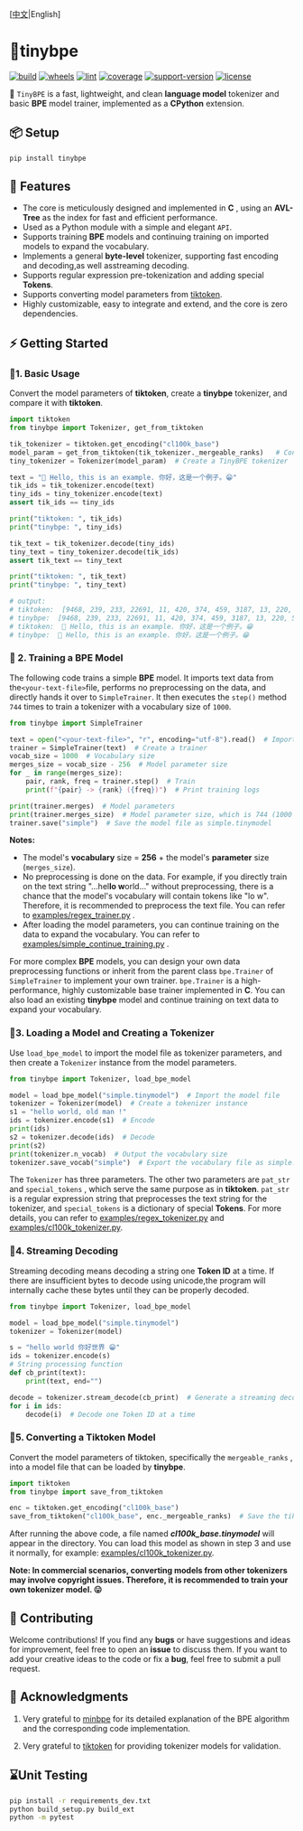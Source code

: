 [[中文](https://github.com/neluca/tinybpe/blob/main/README.md)|English]

# 🚀tinybpe

[![build](https://github.com/neluca/tinybpe/workflows/build/badge.svg)](https://github.com/neluca/tinybpe/actions/workflows/python-package.yml)
[![wheels](https://github.com/neluca/tinybpe/workflows/wheels/badge.svg)](https://github.com/neluca/tinybpe/actions/workflows/wheels.yml)
[![lint](https://github.com/neluca/tinybpe/workflows/lint/badge.svg)](https://github.com/neluca/tinybpe/actions/workflows/lint.yml)
[![coverage](https://img.shields.io/codecov/c/github/neluca/tinybpe)](https://codecov.io/gh/neluca/tinybpe)
[![support-version](https://img.shields.io/pypi/pyversions/tinybpe)](https://pypi.org/project/tinybpe/)
[![license](https://img.shields.io/github/license/neluca/tinybpe)](https://github.com/neluca/tinybpe/blob/main/LICENSE)

👋 `TinyBPE` is a fast, lightweight, and clean **language model** tokenizer and basic **BPE** model trainer, implemented as a **CPython** extension.

## 📦 Setup

```bash
pip install tinybpe
```

## 🌟 Features

- The core is meticulously designed and implemented in **C** , using an **AVL-Tree** as the index for fast and efficient performance.
- Used as a Python module with a simple and elegant `API`.
- Supports training **BPE** models and continuing training on imported models to expand the vocabulary.
- Implements a general **byte-level** tokenizer, supporting fast encoding and decoding,as well asstreaming decoding.
- Supports regular expression pre-tokenization and adding special **Tokens**.
- Supports converting model parameters from [tiktoken](https://github.com/openai/tiktoken).
- Highly customizable, easy to integrate and extend, and the core is zero dependencies.



## ⚡️ Getting Started

### 📍1. Basic Usage

Convert the model parameters of **tiktoken**, create a **tinybpe** tokenizer, and compare it with **tiktoken**.

```python
import tiktoken
from tinybpe import Tokenizer, get_from_tiktoken

tik_tokenizer = tiktoken.get_encoding("cl100k_base")
model_param = get_from_tiktoken(tik_tokenizer._mergeable_ranks)   # Convert model parameters
tiny_tokenizer = Tokenizer(model_param)  # Create a TinyBPE tokenizer

text = "👋 Hello, this is an example. 你好，这是一个例子。😁"
tik_ids = tik_tokenizer.encode(text)
tiny_ids = tiny_tokenizer.encode(text)
assert tik_ids == tiny_ids

print("tiktoken: ", tik_ids)
print("tinybpe: ", tiny_ids)

tik_text = tik_tokenizer.decode(tiny_ids)
tiny_text = tiny_tokenizer.decode(tik_ids)
assert tik_text == tiny_text

print("tiktoken: ", tik_text)
print("tinybpe: ", tiny_text)

# output:
# tiktoken:  [9468, 239, 233, 22691, 11, 420, 374, 459, 3187, 13, 220, 57668, 53901, 3922, 44388, 21043, 48044, 27452, 45829, 1811, 76460, 223]
# tinybpe:  [9468, 239, 233, 22691, 11, 420, 374, 459, 3187, 13, 220, 57668, 53901, 3922, 44388, 21043, 48044, 27452, 45829, 1811, 76460, 223]
# tiktoken:  👋 Hello, this is an example. 你好，这是一个例子。😁
# tinybpe:  👋 Hello, this is an example. 你好，这是一个例子。😁
```

### 📍 2. Training a BPE Model

The following code trains a simple **BPE** model. It imports text data from the`<your-text-file>`file, performs no preprocessing on the data, and directly hands it over to `SimpleTrainer`. It then executes the `step()` method `744` times to train a tokenizer with a vocabulary size of `1000`.

```python
from tinybpe import SimpleTrainer

text = open("<your-text-file>", "r", encoding="utf-8").read()  # Import text file
trainer = SimpleTrainer(text)  # Create a trainer
vocab_size = 1000  # Vocabulary size
merges_size = vocab_size - 256  # Model parameter size
for _ in range(merges_size):
    pair, rank, freq = trainer.step()  # Train
    print(f"{pair} -> {rank} ({freq})")  # Print training logs

print(trainer.merges)  # Model parameters
print(trainer.merges_size)  # Model parameter size, which is 744 (1000 - 256)
trainer.save("simple")  # Save the model file as simple.tinymodel
```

**Notes:**

- The model's **vocabulary** size = **256** + the model's **parameter** size (`merges_size`).
- No preprocessing is done on the data. For example, if you directly train on the text string "...hel**lo w**orld..." without preprocessing, there is a chance that the model's vocabulary will contain tokens like "lo w". Therefore, it is recommended to preprocess the text file. You can refer to [examples/regex_trainer.py](https://github.com/neluca/tinybpe/blob/main/examples/regex_trainer.py) .
- After loading the model parameters, you can continue training on the data to expand the vocabulary. You can refer to [examples/simple_continue_training.py](https://github.com/neluca/tinybpe/blob/main/examples/simple_continue_training.py) .

For more complex **BPE** models, you can design your own data preprocessing functions or inherit from the parent class `bpe.Trainer` of `SimpleTrainer` to implement your own trainer. `bpe.Trainer` is a high-performance, highly customizable base trainer implemented in **C**. You can also load an existing **tinybpe** model and continue training on text data to expand your vocabulary.

### 📍3. Loading a Model and Creating a Tokenizer

Use `load_bpe_model` to import the model file as tokenizer parameters, and then create a `Tokenizer` instance from the model parameters.

```python
from tinybpe import Tokenizer, load_bpe_model

model = load_bpe_model("simple.tinymodel")  # Import the model file
tokenizer = Tokenizer(model)  # Create a tokenizer instance
s1 = "hello world, old man !"
ids = tokenizer.encode(s1)  # Encode
print(ids)
s2 = tokenizer.decode(ids)  # Decode
print(s2)
print(tokenizer.n_vocab)  # Output the vocabulary size
tokenizer.save_vocab("simple")  # Export the vocabulary file as simple.vocab
```

The `Tokenizer` has three parameters. The other two parameters are `pat_str` and `special_tokens` , which serve the same purpose as in **tiktoken**. `pat_str` is a regular expression string that preprocesses the text string for the tokenizer, and `special_tokens` is a dictionary of special **Tokens**. For more details, you can refer to [examples/regex_tokenizer.py](https://github.com/neluca/tinybpe/blob/main/examples/regex_tokenizer.py) and [examples/cl100k_tokenizer.py](https://github.com/neluca/tinybpe/blob/main/examples/cl100k_tokenizer.py).

### 📍4. Streaming Decoding

Streaming decoding means decoding a string one **Token ID** at a time. If there are insufficient bytes to decode using unicode,the program will internally cache these bytes until they can be properly decoded.

```python
from tinybpe import Tokenizer, load_bpe_model

model = load_bpe_model("simple.tinymodel")
tokenizer = Tokenizer(model)

s = "hello world 你好世界 😁"
ids = tokenizer.encode(s)
# String processing function
def cb_print(text):
    print(text, end="")

decode = tokenizer.stream_decode(cb_print)  # Generate a streaming decoding function
for i in ids:
    decode(i)  # Decode one Token ID at a time
```

### 📍5. Converting a Tiktoken Model

Convert the model parameters of tiktoken, specifically the `mergeable_ranks` , into a model file that can be loaded by **tinybpe**.

```python
import tiktoken
from tinybpe import save_from_tiktoken

enc = tiktoken.get_encoding("cl100k_base")
save_from_tiktoken("cl100k_base", enc._mergeable_ranks)  # Save the tiktoken model parameters as a TinyBPE model file
```

After running the above code, a file named ***cl100k_base.tinymodel*** will appear in the directory. You can load this model as shown in step 3 and use it normally, for example: [examples/cl100k_tokenizer.py](https://github.com/neluca/tinybpe/blob/main/examples/cl100k_tokenizer.py).

**Note: In commercial scenarios, converting models from other tokenizers may involve copyright issues. Therefore, it is recommended to train your own tokenizer model. 😛**



## 🔧 Contributing

Welcome contributions! If you find any **bugs** or have suggestions and ideas for improvement, feel free to open an **issue** to discuss them. If you want to add your creative ideas to the code or fix a **bug**, feel free to submit a pull request.

## 🤝 Acknowledgments

1. Very grateful to [minbpe](https://github.com/karpathy/minbpe) for its detailed explanation of the BPE algorithm and the corresponding code implementation.

2. Very grateful to [tiktoken](https://github.com/openai/tiktoken) for providing tokenizer models for validation.


## ⌛Unit Testing


```bash
pip install -r requirements_dev.txt
python build_setup.py build_ext
python -m pytest
```

